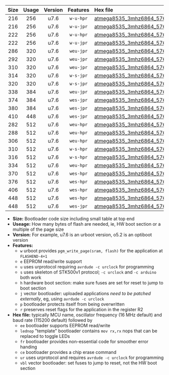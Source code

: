 |Size|Usage|Version|Features|Hex file|
|:-:|:-:|:-:|:-:|:--|
|216|256|u7.6|`w-u-hpr`|[atmega8535_3mhz6864_57600bps_ur.hex](https://raw.githubusercontent.com/stefanrueger/urboot/main/atmega8535_3mhz6864_57600bps_ur.hex)|
|216|256|u7.6|`w-u-jpr`|[atmega8535_3mhz6864_57600bps_ur_vbl.hex](https://raw.githubusercontent.com/stefanrueger/urboot/main/atmega8535_3mhz6864_57600bps_ur_vbl.hex)|
|222|256|u7.6|`w-u-hpr`|[atmega8535_3mhz6864_57600bps_lednop_ur.hex](https://raw.githubusercontent.com/stefanrueger/urboot/main/atmega8535_3mhz6864_57600bps_lednop_ur.hex)|
|222|256|u7.6|`w-u-jpr`|[atmega8535_3mhz6864_57600bps_lednop_ur_vbl.hex](https://raw.githubusercontent.com/stefanrueger/urboot/main/atmega8535_3mhz6864_57600bps_lednop_ur_vbl.hex)|
|286|320|u7.6|`weu-jpr`|[atmega8535_3mhz6864_57600bps_ee_ur_vbl.hex](https://raw.githubusercontent.com/stefanrueger/urboot/main/atmega8535_3mhz6864_57600bps_ee_ur_vbl.hex)|
|292|320|u7.6|`weu-jpr`|[atmega8535_3mhz6864_57600bps_ee_lednop_ur_vbl.hex](https://raw.githubusercontent.com/stefanrueger/urboot/main/atmega8535_3mhz6864_57600bps_ee_lednop_ur_vbl.hex)|
|310|320|u7.6|`weu-jpr`|[atmega8535_3mhz6864_57600bps_ee_lednop_fr_ur_vbl.hex](https://raw.githubusercontent.com/stefanrueger/urboot/main/atmega8535_3mhz6864_57600bps_ee_lednop_fr_ur_vbl.hex)|
|314|320|u7.6|`w-s-jpr`|[atmega8535_3mhz6864_57600bps_vbl.hex](https://raw.githubusercontent.com/stefanrueger/urboot/main/atmega8535_3mhz6864_57600bps_vbl.hex)|
|320|320|u7.6|`w-s-jpr`|[atmega8535_3mhz6864_57600bps_lednop_vbl.hex](https://raw.githubusercontent.com/stefanrueger/urboot/main/atmega8535_3mhz6864_57600bps_lednop_vbl.hex)|
|338|384|u7.6|`weu-jpr`|[atmega8535_3mhz6864_57600bps_ee_lednop_fr_ce_ur_vbl.hex](https://raw.githubusercontent.com/stefanrueger/urboot/main/atmega8535_3mhz6864_57600bps_ee_lednop_fr_ce_ur_vbl.hex)|
|374|384|u7.6|`wes-jpr`|[atmega8535_3mhz6864_57600bps_ee_vbl.hex](https://raw.githubusercontent.com/stefanrueger/urboot/main/atmega8535_3mhz6864_57600bps_ee_vbl.hex)|
|380|384|u7.6|`wes-jpr`|[atmega8535_3mhz6864_57600bps_ee_lednop_vbl.hex](https://raw.githubusercontent.com/stefanrueger/urboot/main/atmega8535_3mhz6864_57600bps_ee_lednop_vbl.hex)|
|410|448|u7.6|`wes-jpr`|[atmega8535_3mhz6864_57600bps_ee_lednop_fr_vbl.hex](https://raw.githubusercontent.com/stefanrueger/urboot/main/atmega8535_3mhz6864_57600bps_ee_lednop_fr_vbl.hex)|
|282|512|u7.6|`weu-hpr`|[atmega8535_3mhz6864_57600bps_ee_ur.hex](https://raw.githubusercontent.com/stefanrueger/urboot/main/atmega8535_3mhz6864_57600bps_ee_ur.hex)|
|288|512|u7.6|`weu-hpr`|[atmega8535_3mhz6864_57600bps_ee_lednop_ur.hex](https://raw.githubusercontent.com/stefanrueger/urboot/main/atmega8535_3mhz6864_57600bps_ee_lednop_ur.hex)|
|306|512|u7.6|`weu-hpr`|[atmega8535_3mhz6864_57600bps_ee_lednop_fr_ur.hex](https://raw.githubusercontent.com/stefanrueger/urboot/main/atmega8535_3mhz6864_57600bps_ee_lednop_fr_ur.hex)|
|310|512|u7.6|`w-s-hpr`|[atmega8535_3mhz6864_57600bps.hex](https://raw.githubusercontent.com/stefanrueger/urboot/main/atmega8535_3mhz6864_57600bps.hex)|
|316|512|u7.6|`w-s-hpr`|[atmega8535_3mhz6864_57600bps_lednop.hex](https://raw.githubusercontent.com/stefanrueger/urboot/main/atmega8535_3mhz6864_57600bps_lednop.hex)|
|334|512|u7.6|`weu-hpr`|[atmega8535_3mhz6864_57600bps_ee_lednop_fr_ce_ur.hex](https://raw.githubusercontent.com/stefanrueger/urboot/main/atmega8535_3mhz6864_57600bps_ee_lednop_fr_ce_ur.hex)|
|370|512|u7.6|`wes-hpr`|[atmega8535_3mhz6864_57600bps_ee.hex](https://raw.githubusercontent.com/stefanrueger/urboot/main/atmega8535_3mhz6864_57600bps_ee.hex)|
|376|512|u7.6|`wes-hpr`|[atmega8535_3mhz6864_57600bps_ee_lednop.hex](https://raw.githubusercontent.com/stefanrueger/urboot/main/atmega8535_3mhz6864_57600bps_ee_lednop.hex)|
|406|512|u7.6|`wes-hpr`|[atmega8535_3mhz6864_57600bps_ee_lednop_fr.hex](https://raw.githubusercontent.com/stefanrueger/urboot/main/atmega8535_3mhz6864_57600bps_ee_lednop_fr.hex)|
|448|512|u7.6|`wes-hpr`|[atmega8535_3mhz6864_57600bps_ee_lednop_fr_ce.hex](https://raw.githubusercontent.com/stefanrueger/urboot/main/atmega8535_3mhz6864_57600bps_ee_lednop_fr_ce.hex)|
|448|512|u7.6|`wes-jpr`|[atmega8535_3mhz6864_57600bps_ee_lednop_fr_ce_vbl.hex](https://raw.githubusercontent.com/stefanrueger/urboot/main/atmega8535_3mhz6864_57600bps_ee_lednop_fr_ce_vbl.hex)|

- **Size:** Bootloader code size including small table at top end
- **Useage:** How many bytes of flash are needed, ie, HW boot section or a multiple of the page size
- **Version:** For example, u7.6 is an urboot version, o5.2 is an optiboot version
- **Features:**
  + `w` urboot provides `pgm_write_page(sram, flash)` for the application at `FLASHEND-4+1`
  + `e` EEPROM read/write support
  + `u` uses urprotocol requiring `avrdude -c urclock` for programming
  + `s` uses skeleton of STK500v1 protocol; `-c urclock` and `-c arduino` both work
  + `h` hardware boot section: make sure fuses are set for reset to jump to boot section
  + `j` vector bootloader: uploaded applications *need to be patched externally*, eg, using `avrdude -c urclock`
  + `p` bootloader protects itself from being overwritten
  + `r` preserves reset flags for the application in the register R2
- **Hex file:** typically MCU name, oscillator frequency (16 MHz default) and baud rate (115200 default) followed by
  + `ee` bootloader supports EEPROM read/write
  + `lednop` "template" bootloader contains `mov rx,rx` nops that can be replaced to toggle LEDs
  + `fr` bootloader provides non-essential code for smoother error handing
  + `ce` bootloader provides a chip erase command
  + `ur` uses urprotocol and requires `avrdude -c urclock` for programming
  + `vbl` vector bootloader: set fuses to jump to reset, not the HW boot section
